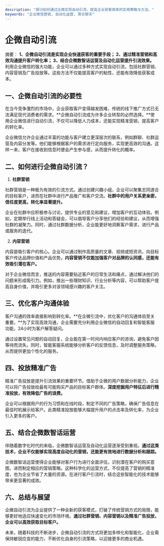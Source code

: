 ```yaml
---
description: "探讨如何通过企微实现自动引流，提高企业获客效率的实用策略与方法。"
keywords: "企业微信营销, 自动化运营, 聚合聊天"
---
```

# 企微自动引流

摘要： **1、企微自动引流是实现企业快速获客的重要手段； 2、通过精准营销和高效沟通提升客户转化率； 3、结合企微数智话运营及自动化运营提升引流效果。** 利用企业微信的强大功能，企业可以通过多种方式实现自动引流，包括社群营销、内容营销及广告投放等。这些方法不仅能提高客户的粘性，还能有效降低获客成本。

## 一、企微自动引流的必要性

在当今竞争激烈的市场中，企业获取客户变得越发困难，传统的线下推广方式已无法满足现代消费者的需求。**企微自动引流成为许多企业转型的必然选择。**使用企业微信进行自动引流，不仅可以降低人力成本，还能实现精准营销，提高客户的转化率。

企业微信允许企业通过丰富的功能与客户建立更深层次的联系，例如群聊、社群运营及内容分发等。他们能够根据客户的需求进行定向服务，实现更高效的沟通。这样一来，客户在接收到信息时便会产生参与感，从而提升转化的概率。

## 二、如何进行企微自动引流？

1. **社群营销**

社群营销是一种极为有效的引流方式。通过创建兴趣小组，企业可以聚集志同道合的目标客户，进而在社群中进行产品推广和客户交流。**社群中的用户关系更亲密，信任度更高，转化率显著提升。**

企业在社群中应积极参与讨论，提供专业的意见和建议，增加客户的互动体验。例如，定期举行线上活动和答疑会，可以倡导客户分享他们的经验和建议，从而增强社群的凝聚力。同时，通过社群数据分析，企业能更好地洞察客户需求，进行产品或服务的迭代。

2. **内容营销**

内容是吸引客户的核心。企业可以通过制作高质量的文章、视频或短资讯，向目标客户传达品牌价值和产品优势。**内容营销不仅能加强客户对品牌的认同感，还能有效吸引潜在客户。**

对于企业微信而言，推送的内容需要贴近客户的日常生活和痛点，通过解决他们的问题来形成吸引力。例如，推出一些理财知识、行业分析等内容，可以帮助客户提高自身价值，并吸引更多对该领域感兴趣的客户关注。

## 三、优化客户沟通体验

客户沟通的效率直接影响到转化率。**在企微引流中，优化客户的沟通体验至关重要。**为了实现高效沟通，企业需要充分利用企业微信的自动回复和智能客服功能，24小时为客户解答疑问。

通过设置常见问题的自动回复，企业能在第一时间内响应客户的咨询，避免客户因等待而流失。同时，智能客服系统能够分析客户的反馈信息，及时调整服务策略，从而提供更加个性化的服务。

## 四、投放精准广告

精准广告投放是提升引流效果的重要环节。借助于企微的用户数据分析能力，企业可以将广告投放给最有可能购买产品的目标客户群体。**深度挖掘用户特征后进行精准投放，有效降低广告的浪费。**

企业可以根据用户的行为习惯和在线时段，制定不同的广告策略，确保广告信息在最佳时机展示给客户。此类精准投放能够大幅提升用户的点击率及转化率，为企业引入更多的客户。

## 五、结合企微数智话运营

伴随着数字化时代的来临，企微数智话运营及自动化运营逐渐受到重视。**通过这类技术，企业不仅能够实现高度自动化的营销，还能更有效地进行数据分析和跟踪。**

企微数智话运营使得企业能够对客户行为进行全面评估，识别潜在客户的购买意图，进而制定相应的营销策略。这种科学化的运营方式，不仅提高了营销的精准度，也为企业节省了大量的资源。在进行客户引流时，结合这些智能化的技术能够带来更显著的成效。

## 六、总结与展望

企微自动引流为企业提供了一种全新的获客模式，打破了传统营销方式的局限，能够更好地适应快速变化的市场环境。**通过社群营销、内容营销以及精准广告投放，企业可以高效获取目标客户。**

未来，随着科技的不断进步，企微自动引流的方式将更加多样化和智能化，企业需保持敏锐应变的能力，不断优化自身的引流策略，以迎接更多的商业机遇。
